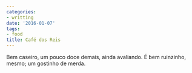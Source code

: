 ```yaml
---
categories:
- writting
date: '2016-01-07'
tags:
- food
title: Café dos Reis
---
```


Bem caseiro, um pouco doce demais, ainda avaliando. É bem ruinzinho, mesmo; um gostinho de merda.